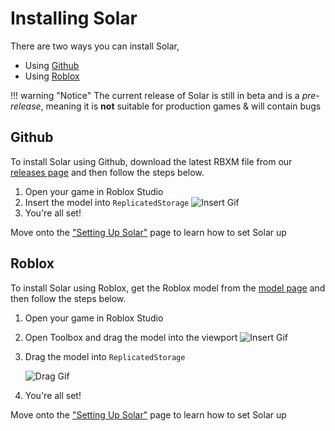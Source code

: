 # Installing Solar

There are two ways you can install Solar,

- Using [Github](#github)
- Using [Roblox](#roblox)

!!! warning "Notice"
    The current release of Solar is still in beta and is a *pre-release*, meaning it is **not** suitable for production games & will contain bugs

## Github

To install Solar using Github, download the latest RBXM file from our [releases page](https://github.com/Starnamics/Solar/releases/latest) and then follow the steps below.

1. Open your game in Roblox Studio
2. Insert the model into `ReplicatedStorage`
    ![Insert Gif](https://starr.shx.gg/5lGIwq8TX.gif)
3. You're all set!

Move onto the ["Setting Up Solar"](/setup-solar) page to learn how to set Solar up

## Roblox

To install Solar using Roblox, get the Roblox model from the [model page](https://www.roblox.com/library/8505743656/Solar-Admin-System) and then follow the steps below.

1. Open your game in Roblox Studio
2. Open Toolbox and drag the model into the viewport
    ![Insert Gif](https://starr.shx.gg/5lGK73KpX.gif)
3. Drag the model into `ReplicatedStorage`

    ![Drag Gif](https://starr.shx.gg/5lGKz10QC.gif)

4. You're all set!

Move onto the ["Setting Up Solar"](/setup-solar) page to learn how to set Solar up
